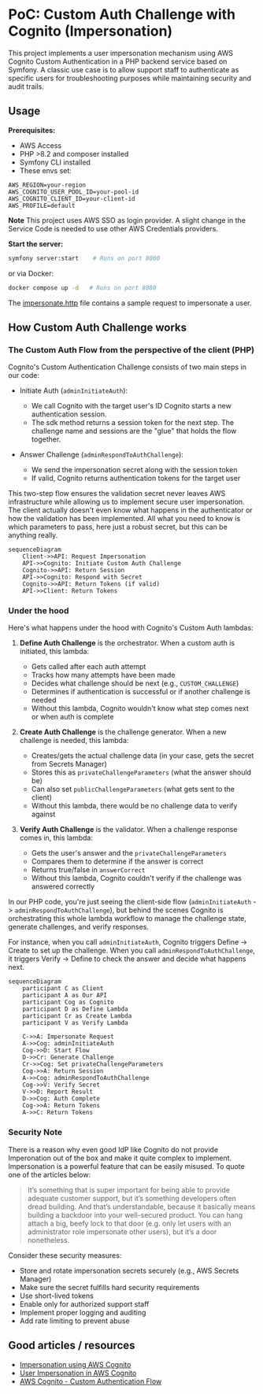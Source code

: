 # PoC: Custom Auth Challenge with Cognito (Impersonation)

This project implements a user impersonation mechanism using AWS Cognito Custom Authentication in a PHP backend service
based on Symfony.
A classic use case is to allow support staff to authenticate as specific users for troubleshooting purposes
while maintaining security and audit trails.

## Usage

**Prerequisites:**

- AWS Access
- PHP >8.2 and composer installed
- Symfony CLI installed
- These envs set:

```text
AWS_REGION=your-region
AWS_COGNITO_USER_POOL_ID=your-pool-id
AWS_COGNITO_CLIENT_ID=your-client-id
AWS_PROFILE=default
```

**Note** This project uses AWS SSO as login provider. A slight change in the Service Code is needed to use other
AWS Credentials providers.

**Start the server:**

```bash
symfony server:start    # Runs on port 8000
```

or via Docker:

```bash
docker compose up -d   # Runs on port 8080
```

The [impersonate.http](./requests/impersonate.http) file contains a sample request to impersonate a user.

## How Custom Auth Challenge works

### The Custom Auth Flow from the perspective of the client (PHP)

Cognito's Custom Authentication Challenge consists of two main steps in our code:

- Initiate Auth (`adminInitiateAuth`): 
  - We call Cognito with the target user's ID Cognito starts a new authentication session. 
  - The sdk method returns a session token for the next step. The challenge name and sessions are the "glue" that holds the flow together.
  
- Answer Challenge (`adminRespondToAuthChallenge`): 
  - We send the impersonation secret along with the session token
  - If valid, Cognito returns authentication tokens for the target user

This two-step flow ensures the validation secret never leaves AWS infrastructure while allowing us to implement secure user impersonation.
The client actually doesn't even know what happens in the authenticator or how the validation has been implemented. 
All what you need to know is which parameters to pass, here just a robust secret, but this can be anything really.

```mermaid
sequenceDiagram
    Client->>API: Request Impersonation
    API->>Cognito: Initiate Custom Auth Challenge
    Cognito->>API: Return Session
    API->>Cognito: Respond with Secret
    Cognito->>API: Return Tokens (if valid)
    API->>Client: Return Tokens
```
### Under the hood

Here's what happens under the hood with Cognito's Custom Auth lambdas:

1. **Define Auth Challenge** is the orchestrator. When a custom auth is initiated, this lambda:
   - Gets called after each auth attempt
   - Tracks how many attempts have been made
   - Decides what challenge should be next (e.g., `CUSTOM_CHALLENGE`)
   - Determines if authentication is successful or if another challenge is needed
   - Without this lambda, Cognito wouldn't know what step comes next or when auth is complete

2. **Create Auth Challenge** is the challenge generator. When a new challenge is needed, this lambda:
   - Creates/gets the actual challenge data (in your case, gets the secret from Secrets Manager)
   - Stores this as `privateChallengeParameters` (what the answer should be)
   - Can also set `publicChallengeParameters` (what gets sent to the client)
   - Without this lambda, there would be no challenge data to verify against

3. **Verify Auth Challenge** is the validator. When a challenge response comes in, this lambda:
   - Gets the user's answer and the `privateChallengeParameters`
   - Compares them to determine if the answer is correct
   - Returns true/false in `answerCorrect`
   - Without this lambda, Cognito couldn't verify if the challenge was answered correctly

In our PHP code, you're just seeing the client-side flow (`adminInitiateAuth` -> `adminRespondToAuthChallenge`), 
but behind the scenes Cognito is orchestrating this whole lambda workflow to manage the challenge state, generate challenges, and verify responses.

For instance, when you call `adminInitiateAuth`, Cognito triggers Define -> Create to set up the challenge. 
When you call `adminRespondToAuthChallenge`, it triggers Verify -> Define to check the answer and decide what happens next.

```mermaid
sequenceDiagram
    participant C as Client
    participant A as Our API
    participant Cog as Cognito
    participant D as Define Lambda
    participant Cr as Create Lambda
    participant V as Verify Lambda

    C->>A: Impersonate Request
    A->>Cog: adminInitiateAuth
    Cog->>D: Start Flow
    D->>Cr: Generate Challenge
    Cr->>Cog: Set privateChallengeParameters
    Cog->>A: Return Session
    A->>Cog: adminRespondToAuthChallenge
    Cog->>V: Verify Secret
    V->>D: Report Result
    D->>Cog: Auth Complete
    Cog->>A: Return Tokens
    A->>C: Return Tokens
```

### Security Note

There is a reason why even good IdP like Cognito do not provide Imperonation out of the box and make it quite complex
to implement. Impersonation is a powerful feature that can be easily misused. To quote one of the articles below:


> It’s something that is super important for being able to provide adequate customer support, but it’s something
> developers often dread building.
> And that’s understandable, because it basically means building a backdoor into your well-secured product.
> You can hang attach a big, beefy lock to that door (e.g. only let users with an administrator role impersonate other
> users), but it’s a door nonetheless.

Consider these security measures:

- Store and rotate impersonation secrets securely (e.g., AWS Secrets Manager)
- Make sure the secret fulfills hard security requirements
- Use short-lived tokens
- Enable only for authorized support staff
- Implement proper logging and auditing
- Add rate limiting to prevent abuse

## Good articles / resources

- [Impersonation using AWS Cognito](https://serverlessfolks.com/impersonation-using-aws-congito)
- [User Impersonation in AWS Cognito](https://medium.com/codex/user-impersonation-in-aws-cognito-dba39219f467)
- [AWS Cognito - Custom Authentication Flow](https://docs.aws.amazon.com/cognito/latest/developerguide/user-pool-lambda-challenge.html) 
